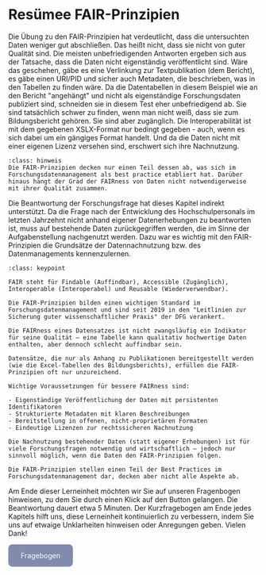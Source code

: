 # Resümee FAIR-Prinzipien

Die Übung zu den FAIR-Prinzipien hat verdeutlicht, dass die untersuchten Daten weniger gut abschließen. Das heißt nicht, dass sie nicht von guter Qualität sind. Die meisten unbefriedigenden Antworten ergeben sich aus der Tatsache, dass die Daten nicht eigenständig veröffentlicht sind. Wäre das geschehen, gäbe es eine Verlinkung zur Textpublikation (dem Bericht), es gäbe einen URI/PID und sicher auch Metadaten, die beschrieben, was in den Tabellen zu finden wäre. Da die Datentabellen in diesem Beispiel wie an den Bericht "angehängt" und nicht als eigenständige Forschungsdaten publiziert sind, schneiden sie in diesem Test eher unbefriedigend ab. Sie sind tatsächlich schwer zu finden, wenn man nicht weiß, dass sie zum Bildungsbericht gehören. Sie sind aber zugänglich. Die Interoperabilität ist mit dem gegebenen XSLX-Format nur bedingt gegeben - auch, wenn es sich dabei um ein gängiges Format handelt. Und da die Daten nicht mit einer eigenen Lizenz versehen sind, erschwert sich ihre Nachnutzung.

`````{admonition} Hinweis
:class: hinweis
Die FAIR-Prinzipien decken nur einen Teil dessen ab, was sich im Forschungsdatenmanagement als best practice etabliert hat. Darüber hinaus hängt der Grad der FAIRness von Daten nicht notwendigerweise mit ihrer Qualität zusammen. 
`````

Die Beantwortung der Forschungsfrage hat dieses Kapitel indirekt unterstützt. Da die Frage nach der Entwicklung des Hochschulpersonals im letzten Jahrzehnt nicht anhand eigener Datenerhebungen zu beantworten ist, muss auf bestehende Daten zurückgegriffen werden, die im Sinne der Aufgabenstellung nachgenutzt werden. Dazu war es wichtig mit den FAIR-Prinzipien die Grundsätze der Datennachnutzung bzw. des Datenmanagements kennenzulernen.  

```{admonition} Keypoints
:class: keypoint

FAIR steht für Findable (Auffindbar), Accessible (Zugänglich), Interoperable (Interoperabel) und Reusable (Wiederverwendbar).  

Die FAIR-Prinzipien bilden einen wichtigen Standard im Forschungsdatenmanagement und sind seit 2019 in den "Leitlinien zur Sicherung guter wissenschaftlicher Praxis" der DFG verankert.  

Die FAIRness eines Datensatzes ist nicht zwangsläufig ein Indikator für seine Qualität – eine Tabelle kann qualitativ hochwertige Daten enthalten, aber dennoch schlecht auffindbar sein.  

Datensätze, die nur als Anhang zu Publikationen bereitgestellt werden (wie die Excel-Tabellen des Bildungsberichts), erfüllen die FAIR-Prinzipien oft nur unzureichend.  

Wichtige Voraussetzungen für bessere FAIRness sind:

- Eigenständige Veröffentlichung der Daten mit persistenten Identifikatoren
- Strukturierte Metadaten mit klaren Beschreibungen
- Bereitstellung in offenen, nicht-proprietären Formaten
- Eindeutige Lizenzen zur rechtssicheren Nachnutzung

Die Nachnutzung bestehender Daten (statt eigener Erhebungen) ist für viele Forschungsfragen notwendig und wirtschaftlich – jedoch nur sinnvoll möglich, wenn die Daten den FAIR-Prinzipien folgen.  

Die FAIR-Prinzipien stellen einen Teil der Best Practices im Forschungsdatenmanagement dar, decken aber nicht alle Aspekte ab.
```

Am Ende dieser Lerneinheit möchten wir Sie auf unseren Fragenbogen hinweisen, zu dem Sie durch einen Klick auf den Button gelangen. Die Beantwortung dauert etwa 5 Minuten.
Der Kurzfragebogen am Ende jedes Kapitels hilft uns, diese Lerneinheit kontinuierlich zu verbessern, indem Sie uns auf etwaige Unklarheiten hinweisen oder Anregungen geben. Vielen Dank!  

<a href="https://gesellschaftfuerinformatik.limesurvey.net/745598?newtest=Y&lang=de&Git=0001" target="_blank"
   style="display: inline-block;
          background-color: #818bac;
          padding: 14px 25px;
          text-align: center;
          color: white;
          border-radius: 8px;
          text-decoration: none;">
  Fragebogen
</a>
